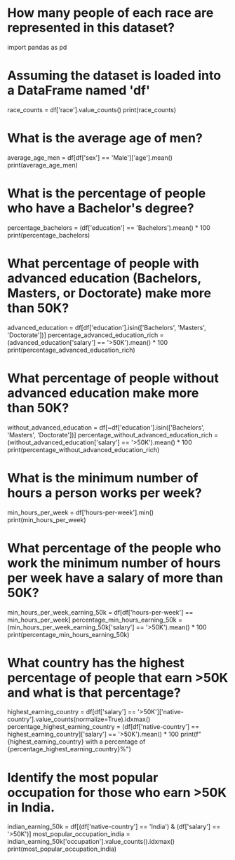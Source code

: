 
# How many people of each race are represented in this dataset?
import pandas as pd
# Assuming the dataset is loaded into a DataFrame named 'df'
race_counts = df['race'].value_counts()
print(race_counts)
# What is the average age of men?
average_age_men = df[df['sex'] == 'Male']['age'].mean()
print(average_age_men)
# What is the percentage of people who have a Bachelor's degree?
percentage_bachelors = (df['education'] == 'Bachelors').mean() * 100
print(percentage_bachelors)
# What percentage of people with advanced education (Bachelors, Masters, or Doctorate) make more than 50K?
advanced_education = df[df['education'].isin(['Bachelors', 'Masters', 'Doctorate'])]
percentage_advanced_education_rich = (advanced_education['salary'] == '>50K').mean() * 100
print(percentage_advanced_education_rich)
# What percentage of people without advanced education make more than 50K?
without_advanced_education = df[~df['education'].isin(['Bachelors', 'Masters', 'Doctorate'])]
percentage_without_advanced_education_rich = (without_advanced_education['salary'] == '>50K').mean() * 100
print(percentage_without_advanced_education_rich)
# What is the minimum number of hours a person works per week?
min_hours_per_week = df['hours-per-week'].min()
print(min_hours_per_week)
# What percentage of the people who work the minimum number of hours per week have a salary of more than 50K?
min_hours_per_week_earning_50k = df[df['hours-per-week'] == min_hours_per_week]
percentage_min_hours_earning_50k = (min_hours_per_week_earning_50k['salary'] == '>50K').mean() * 100
print(percentage_min_hours_earning_50k)
# What country has the highest percentage of people that earn >50K and what is that percentage?
highest_earning_country = df[df['salary'] == '>50K']['native-country'].value_counts(normalize=True).idxmax()
percentage_highest_earning_country = (df[df['native-country'] == highest_earning_country]['salary'] == '>50K').mean() * 100
print(f"{highest_earning_country} with a percentage of {percentage_highest_earning_country}%")
# Identify the most popular occupation for those who earn >50K in India.
indian_earning_50k = df[(df['native-country'] == 'India') & (df['salary'] == '>50K')]
most_popular_occupation_india = indian_earning_50k['occupation'].value_counts().idxmax()
print(most_popular_occupation_india)
